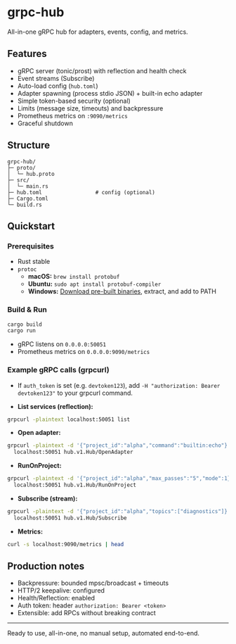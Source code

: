 # grpc-hub

All-in-one gRPC hub for adapters, events, config, and metrics.

## Features
- gRPC server (tonic/prost) with reflection and health check
- Event streams (Subscribe)
- Auto-load config (`hub.toml`)
- Adapter spawning (process stdio JSON) + built-in echo adapter
- Simple token-based security (optional)
- Limits (message size, timeouts) and backpressure
- Prometheus metrics on `:9090/metrics`
- Graceful shutdown

## Structure
```
grpc-hub/
├─ proto/
│  └─ hub.proto
├─ src/
│  └─ main.rs
├─ hub.toml                 # config (optional)
├─ Cargo.toml
└─ build.rs
```

## Quickstart

### Prerequisites
- Rust stable
- `protoc`
  - **macOS:** `brew install protobuf`
  - **Ubuntu:** `sudo apt install protobuf-compiler`
  - **Windows:** [Download pre-built binaries](https://github.com/protocolbuffers/protobuf/releases), extract, and add to PATH

### Build & Run
```bash
cargo build
cargo run
```
- gRPC listens on `0.0.0.0:50051`
- Prometheus metrics on `0.0.0.0:9090/metrics`

### Example gRPC calls (grpcurl)
- If `auth_token` is set (e.g. `devtoken123`), add `-H "authorization: Bearer devtoken123"` to your grpcurl command.

- **List services (reflection):**
```bash
grpcurl -plaintext localhost:50051 list
```
- **Open adapter:**
```bash
grpcurl -plaintext -d '{"project_id":"alpha","command":"builtin:echo"}' \
  localhost:50051 hub.v1.Hub/OpenAdapter
```
- **RunOnProject:**
```bash
grpcurl -plaintext -d '{"project_id":"alpha","max_passes":"5","mode":1}' \
  localhost:50051 hub.v1.Hub/RunOnProject
```
- **Subscribe (stream):**
```bash
grpcurl -plaintext -d '{"project_id":"alpha","topics":["diagnostics"]}' \
  localhost:50051 hub.v1.Hub/Subscribe
```
- **Metrics:**
```bash
curl -s localhost:9090/metrics | head
```

## Production notes
- Backpressure: bounded mpsc/broadcast + timeouts
- HTTP/2 keepalive: configured
- Health/Reflection: enabled
- Auth token: header `authorization: Bearer <token>`
- Extensible: add RPCs without breaking contract

---
Ready to use, all-in-one, no manual setup, automated end-to-end.
